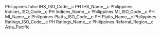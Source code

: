 <?xml version="1.0" encoding="UTF-8"?>
<CustomMetadata xmlns="http://soap.sforce.com/2006/04/metadata" xmlns:xsi="http://www.w3.org/2001/XMLSchema-instance" xmlns:xsd="http://www.w3.org/2001/XMLSchema">
    <label>Philippines</label>
    <protected>false</protected>
    <values>
        <field>IHS_ISO_Code__c</field>
        <value xsi:type="xsd:string">PH</value>
    </values>
    <values>
        <field>IHS_Name__c</field>
        <value xsi:type="xsd:string">Philippines</value>
    </values>
    <values>
        <field>Indices_ISO_Code__c</field>
        <value xsi:type="xsd:string">PH</value>
    </values>
    <values>
        <field>Indices_Name__c</field>
        <value xsi:type="xsd:string">Philippines</value>
    </values>
    <values>
        <field>MI_ISO_Code__c</field>
        <value xsi:type="xsd:string">PH</value>
    </values>
    <values>
        <field>MI_Name__c</field>
        <value xsi:type="xsd:string">Philippines</value>
    </values>
    <values>
        <field>Platts_ISO_Code__c</field>
        <value xsi:type="xsd:string">PH</value>
    </values>
    <values>
        <field>Platts_Name__c</field>
        <value xsi:type="xsd:string">Philippines</value>
    </values>
    <values>
        <field>Ratings_ISO_Code__c</field>
        <value xsi:type="xsd:string">PH</value>
    </values>
    <values>
        <field>Ratings_Name__c</field>
        <value xsi:type="xsd:string">Philippines</value>
    </values>
    <values>
        <field>Referral_Region__c</field>
        <value xsi:type="xsd:string">Asia_Pacific</value>
    </values>
</CustomMetadata>
